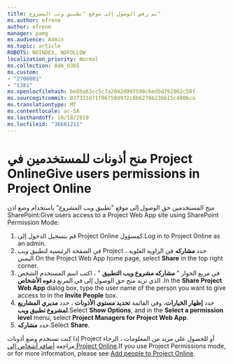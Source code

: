 ```yaml
---
title: تم رفض الوصول إلى موقع "تطبيق ويب المشروع"
ms.author: efrene
author: efrene
manager: pamg
ms.audience: Admin
ms.topic: article
ROBOTS: NOINDEX, NOFOLLOW
localization_priority: Normal
ms.collection: Adm_O365
ms.custom:
- "2700001"
- "1381"
ms.openlocfilehash: be8ba63cc5c7a2042d997598c6ed5d792862c58f
ms.sourcegitcommit: 037331d71f06750d972c0b6278b23bb15c4806ca
ms.translationtype: MT
ms.contentlocale: ar-SA
ms.lasthandoff: 10/18/2019
ms.locfileid: "36661211"
---
```

# <a name="give-users-permissions-in-project-online"></a><span data-ttu-id="ea262-102">منح أذونات للمستخدمين في Project Online</span><span class="sxs-lookup"><span data-stu-id="ea262-102">Give users permissions in Project Online</span></span>

<span data-ttu-id="ea262-103">منح المستخدمين حق الوصول إلى موقع "تطبيق ويب المشروع" باستخدام وضع اذن SharePoint:</span><span class="sxs-lookup"><span data-stu-id="ea262-103">Give users access to a Project Web App site using SharePoint Permission Mode:</span></span>

1. <span data-ttu-id="ea262-104">قم بتسجيل الدخول إلى Project Online كمسؤول.</span><span class="sxs-lookup"><span data-stu-id="ea262-104">Log in to Project Online as an admin.</span></span>
2. <span data-ttu-id="ea262-105">في الصفحة الرئيسية لتطبيق ويب Project ، حدد **مشاركه** في الزاوية العلوية اليمني.</span><span class="sxs-lookup"><span data-stu-id="ea262-105">On the Project Web App home page, select **Share** in the top right corner.</span></span>
3. <span data-ttu-id="ea262-106">في مربع الحوار " **مشاركه مشروع ويب التطبيق** " ، اكتب اسم المستخدم الشخص الذي تريد منح حق الوصول إلى في المربع **دعوه الأشخاص** .</span><span class="sxs-lookup"><span data-stu-id="ea262-106">In the **Share Project Web App** dialog box, type the user name of the person you want to give access to in the **Invite People** box.</span></span>
4. <span data-ttu-id="ea262-107">حدد **إظهار الخيارات**، وفي القائمة **تحديد مستوي الأذونات** ، حدد **مديري المشاريع لمشروع تطبيق ويب**.</span><span class="sxs-lookup"><span data-stu-id="ea262-107">Select **Show Options**, and in the **Select a permission level** menu, select **Project Managers for Project Web App**.</span></span>
5. <span data-ttu-id="ea262-108">حدد **مشاركه**.</span><span class="sxs-lookup"><span data-stu-id="ea262-108">Select **Share**.</span></span>

<span data-ttu-id="ea262-109">إذا كنت تستخدم وضع أذونات Project أو للحصول علي مزيد من المعلومات ، الرجاء مراجعه [أضافه أشخاص إلى Project Online](https://docs.microsoft.com/projectonline/step-2-add-people-to-project-online).</span><span class="sxs-lookup"><span data-stu-id="ea262-109">If you use Project Permissions mode, or for more information, please see [Add people to Project Online](https://docs.microsoft.com/projectonline/step-2-add-people-to-project-online).</span></span>
